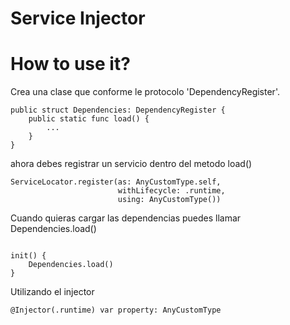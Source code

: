 # Service Injector

# How to use it?

Crea una clase que conforme le protocolo 'DependencyRegister'.
```
public struct Dependencies: DependencyRegister {
    public static func load() {
        ...
    }
}
```

ahora debes registrar un servicio dentro del metodo load()

```
ServiceLocator.register(as: AnyCustomType.self, 
                        withLifecycle: .runtime, 
                        using: AnyCustomType())
```

Cuando quieras cargar las dependencias puedes llamar Dependencies.load()
```

init() {
    Dependencies.load()
}
```

Utilizando el injector
```
@Injector(.runtime) var property: AnyCustomType
```